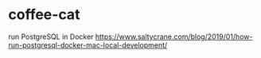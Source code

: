 # coffee-cat

run PostgreSQL in Docker https://www.saltycrane.com/blog/2019/01/how-run-postgresql-docker-mac-local-development/
